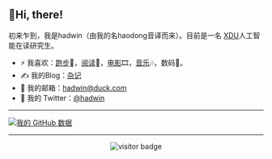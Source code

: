 ## 👋Hi, there!
初来乍到，我是hadwin（由我的名haodong音译而来）。目前是一名 [XDU](https://www.xidian.edu.cn/)人工智能在读研究生。
- ⚡ 我喜欢：[跑步](https://hadwinn.github.io/running_page/)🏃‍，[阅读](https://github.com/hadwinn/blog/labels/%E8%AF%BB%E4%B9%A6%E7%AC%94%E8%AE%B0)📕，[电影](https://letterboxd.com/hadwin/)🎞️，[音乐](https://open.spotify.com/user/31rcaefx6jbcvcwjwqs7huoydxbq)🎶，数码📱。
- ✍️ 我的Blog：[杂记](https://hadwinn.github.io/)
- 📮 我的邮箱：[hadwin@duck.com](mailto:hadwin@dock.com)
-   🐧 我的 Twitter：[@hadwin](https://twitter.com/hadwinjia)
---
[![我的 GitHub 数据](https://github-readme-stats.vercel.app/api?username=hadwinn)]()


---
<p align="center">

<!--<img src="https://visitor-badge.glitch.me/badge?page_id=halfrost.halfrost" alt="visitor badge"/>-->

<img src="https://visitor-badge.laobi.icu/badge?page_id=hadwinn.hadwinn" alt="visitor badge"/>

</p>
